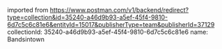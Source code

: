 imported from https://www.postman.com/v1/backend/redirect?type=collection&id=35240-a46d9b93-a5ef-45f4-9810-6d7c5c6c81e6&entityId=15017&publisherType=team&publisherId=37129
collectionId: 35240-a46d9b93-a5ef-45f4-9810-6d7c5c6c81e6
name: Bandsintown